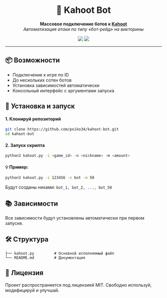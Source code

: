 <h1 align="center">🤖 Kahoot Bot</h1>

<p align="center">
  <b>Массовое подключение ботов к <a href="https://kahoot.it/" target="_blank">Kahoot</a></b><br>
  <i>Автоматизация атаки по типу «бот-рейд» на викторины</i>
</p>

<p align="center">
  <a href ="https://www.python.org/"><img src="https://img.shields.io/badge/python-3.12%2B-blue.svg" /></a>
  <img src="https://img.shields.io/github/license/poiko34/kahoot-bot" />
</p>

<hr>

<h2>📦 Возможности</h2>

<ul>
  <li>Подключение к игре по ID</li>
  <li>До нескольких сотен ботов</li>
  <li>Установка зависимостей автоматически</li>
  <li>Консольный интерфейс с аргументами запуска</li>
</ul>

<h2>🚀 Установка и запуск</h2>

<h4>1. Клонируй репозиторий</h4>

```bash
git clone https://github.com/poiko34/kahoot-bot.git
cd kahoot-bot
```

<h4>2. Запуск скрипта</h4>

```bash
python3 kahoot.py -i <game_id> -n <nickname> -m <amount>
```

<h4>💡 Пример:</h4>

```bash
python3 kahoot.py -i 123456 -n bot -m 50
```

Будут созданы никами:
<code>bot_1, bot_2, ..., bot_50</code>

<h2>📚 Зависимости</h2>

Все зависимости будут установлены автоматически при первом запуске.

<h2>🛠 Структура</h2>

```
├── kahoot.py         # Основной исполняемый файл
└── README.md         # Документация
```

<h2>📜 Лицензия</h2>

Проект распространяется под лицензией MIT. Свободно используй, модифицируй и улучшай.
